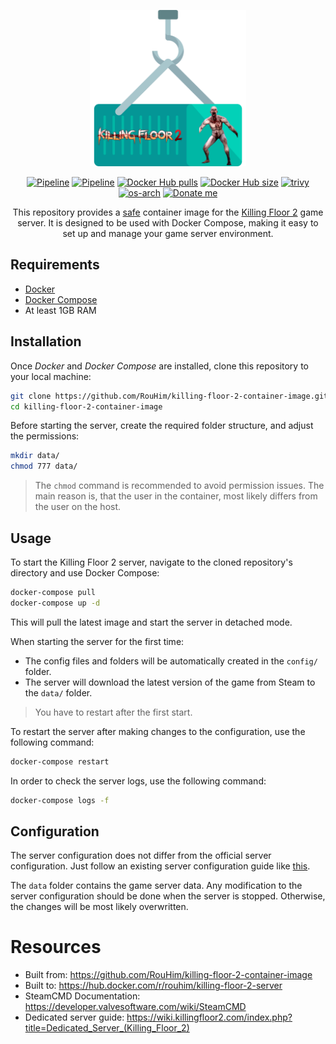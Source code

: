 <p align="center">
  <img src="https://raw.githubusercontent.com/RouHim/killing-floor-2-container-image/main/.github/readme/logo.png" width="250">
</p>

<p align="center">
    <a href="https://github.com/RouHim/killing-floor-2-container-image/actions/workflows/pipeline.yml"><img src="https://github.com/RouHim/killing-floor-2-container-image/actions/workflows/pipeline.yml/badge.svg?branch=main" alt="Pipeline"></a>
    <a href="https://github.com/RouHim/killing-floor-2-container-image/actions/workflows/scheduled-security-audit.yaml"><img src="https://github.com/RouHim/killing-floor-2-container-image/actions/workflows/scheduled-security-audit.yaml/badge.svg?branch=main" alt="Pipeline"></a>
    <a href="https://hub.docker.com/r/rouhim/killing-fllor-2-server"><img src="https://img.shields.io/docker/pulls/rouhim/killing-floor-2-server.svg" alt="Docker Hub pulls"></a>
    <a href="https://hub.docker.com/r/rouhim/killing-floor-2-server"><img src="https://img.shields.io/docker/image-size/rouhim/killing-floor-2-server" alt="Docker Hub size"></a>
    <a href="https://github.com/aquasecurity/trivy"><img src="https://img.shields.io/badge/trivy-protected-blue" alt="trivy"></a>
    <a href="https://hub.docker.com/r/rouhim/killing-floor-2-server/tags"><img src="https://img.shields.io/badge/ARCH-amd64-blueviolet" alt="os-arch"></a>
    <a href="https://buymeacoffee.com/rouhim"><img alt="Donate me" src="https://img.shields.io/badge/-buy_me_a%C2%A0coffee-gray?logo=buy-me-a-coffee"></a>
</p>

<p align="center">
    This repository provides a <a href="https://github.com/RouHim/killing-floor-2-container-image/actions/workflows/scheduled-security-audit.yaml">safe</a> container image for the <a href="https://store.steampowered.com/agecheck/app/232090/">Killing Floor 2</a> game server. 
  It is designed to be used with Docker Compose, making it easy to set up and manage your game server environment.
</p>

## Requirements

* [Docker](https://docs.docker.com/engine/install/)
* [Docker Compose](https://docs.docker.com/compose/install/standalone/)
* At least 1GB RAM

## Installation

Once _Docker_ and _Docker Compose_ are installed, clone this repository to your local machine:

```bash
git clone https://github.com/RouHim/killing-floor-2-container-image.git
cd killing-floor-2-container-image
```

Before starting the server, create the required folder structure, and adjust the permissions:

```bash
mkdir data/ 
chmod 777 data/
```

> The `chmod` command is recommended to avoid permission issues.
> The main reason is, that the user in the container, most likely differs from the user on the host.

## Usage

To start the Killing Floor 2 server, navigate to the cloned repository's directory and use Docker Compose:

```bash
docker-compose pull
docker-compose up -d
```

This will pull the latest image and start the server in detached mode.

When starting the server for the first time:

* The config files and folders will be automatically created in the `config/` folder.
* The server will download the latest version of the game from Steam to the `data/` folder.

> You have to restart after the first start.

To restart the server after making changes to the configuration, use the following command:

```bash
docker-compose restart
```

In order to check the server logs, use the following command:

```bash
docker-compose logs -f
```

## Configuration

The server configuration does not differ from the official server configuration.
Just follow an existing server configuration guide
like [this](https://wiki.killingfloor2.com/index.php?title=Dedicated_Server_(Killing_Floor_2)#Game_Modes).

The `data` folder contains the game server data.
Any modification to the server configuration should be done when the server is stopped.
Otherwise, the changes will be most likely overwritten.

# Resources

- Built from: https://github.com/RouHim/killing-floor-2-container-image
- Built to: https://hub.docker.com/r/rouhim/killing-floor-2-server
- SteamCMD Documentation: https://developer.valvesoftware.com/wiki/SteamCMD
- Dedicated server guide: https://wiki.killingfloor2.com/index.php?title=Dedicated_Server_(Killing_Floor_2)
